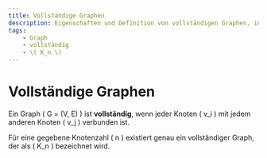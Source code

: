 ```yaml
---
title: Vollständige Graphen
description: Eigenschaften und Definition von vollständigen Graphen, in denen jeder Knoten mit jedem anderen Knoten verbunden ist.
tags:
    - Graph
    - vollständig
    - \( K_n \)
---
```


# Vollständige Graphen

Ein Graph \( G = (V, E) \) ist **vollständig**, wenn jeder Knoten \( v_i \) mit jedem anderen Knoten \( v_j \) verbunden ist.

Für eine gegebene Knotenzahl \( n \) existiert genau ein vollständiger Graph, der als \( K_n \) bezeichnet wird.
